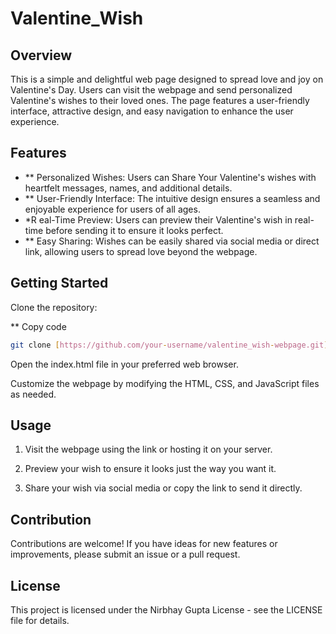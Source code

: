 # Valentine_Wish
## Overview
This is a simple and delightful web page designed to spread love and joy on Valentine's Day. Users can visit the webpage and send personalized Valentine's wishes to their loved ones. The page features a user-friendly interface, attractive design, and easy navigation to enhance the user experience.

## Features
- ** Personalized Wishes: Users can Share Your Valentine's wishes with heartfelt messages, names, and additional details.
- ** User-Friendly Interface: The intuitive design ensures a seamless and enjoyable experience for users of all ages.
- *R eal-Time Preview: Users can preview their Valentine's wish in real-time before sending it to ensure it looks perfect.
- ** Easy Sharing: Wishes can be easily shared via social media or direct link, allowing users to spread love beyond the webpage.
## Getting Started
Clone the repository:


** Copy code
```bash
git clone [https://github.com/your-username/valentine_wish-webpage.git](#)
```
Open the index.html file in your preferred web browser.


Customize the webpage by modifying the HTML, CSS, and JavaScript files as needed.

## Usage
1. Visit the webpage using the link or hosting it on your server.

2. Preview your wish to ensure it looks just the way you want it.

3. Share your wish via social media or copy the link to send it directly.

## Contribution
Contributions are welcome! If you have ideas for new features or improvements, please submit an issue or a pull request.

## License
This project is licensed under the Nirbhay Gupta License - see the LICENSE file for details.

